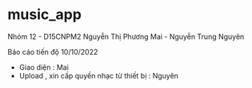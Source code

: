 # music_app
 Nhóm 12 - D15CNPM2
Nguyễn Thị Phương Mai - Nguyễn Trung Nguyên

Báo cáo tiến độ 10/10/2022
- Giao diện : Mai
- Upload , xin cấp quyền nhạc từ thiết bị : Nguyên
